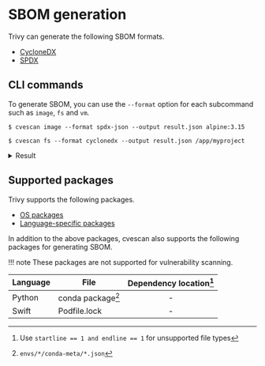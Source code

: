 # SBOM generation

Trivy can generate the following SBOM formats.

- [CycloneDX][cyclonedx]
- [SPDX][spdx]

## CLI commands
To generate SBOM, you can use the `--format` option for each subcommand such as `image`, `fs` and `vm`.

```
$ cvescan image --format spdx-json --output result.json alpine:3.15
```


```
$ cvescan fs --format cyclonedx --output result.json /app/myproject
```

<details>
<summary>Result</summary>

```
{
  "bomFormat": "CycloneDX",
  "specVersion": "1.3",
  "serialNumber": "urn:uuid:2be5773d-7cd3-4b4b-90a5-e165474ddace",
  "version": 1,
  "metadata": {
    "timestamp": "2022-02-22T15:11:40.270597Z",
    "tools": [
      {
        "vendor": "aquasecurity",
        "name": "trivy",
        "version": "dev"
      }
    ],
    "component": {
      "bom-ref": "pkg:oci/alpine@sha256:21a3deaa0d32a8057914f36584b5288d2e5ecc984380bc0118285c70fa8c9300?repository_url=index.docker.io%2Flibrary%2Falpine&arch=amd64",
      "type": "container",
      "name": "alpine:3.15",
      "version": "",
      "purl": "pkg:oci/alpine@sha256:21a3deaa0d32a8057914f36584b5288d2e5ecc984380bc0118285c70fa8c9300?repository_url=index.docker.io%2Flibrary%2Falpine&arch=amd64",
      "properties": [
        {
          "name": "w3security:cvescan:SchemaVersion",
          "value": "2"
        },
        {
          "name": "w3security:cvescan:ImageID",
          "value": "sha256:c059bfaa849c4d8e4aecaeb3a10c2d9b3d85f5165c66ad3a4d937758128c4d18"
        },
        {
          "name": "w3security:cvescan:RepoDigest",
          "value": "alpine@sha256:21a3deaa0d32a8057914f36584b5288d2e5ecc984380bc0118285c70fa8c9300"
        },
        {
          "name": "w3security:cvescan:DiffID",
          "value": "sha256:8d3ac3489996423f53d6087c81180006263b79f206d3fdec9e66f0e27ceb8759"
        },
        {
          "name": "w3security:cvescan:RepoTag",
          "value": "alpine:3.15"
        }
      ]
    }
  },
  "components": [
    {
      "bom-ref": "pkg:apk/alpine/alpine-baselayout@3.2.0-r18?distro=3.15.0",
      "type": "library",
      "name": "alpine-baselayout",
      "version": "3.2.0-r18",
      "licenses": [
        {
          "expression": "GPL-2.0-only"
        }
      ],
      "purl": "pkg:apk/alpine/alpine-baselayout@3.2.0-r18?distro=3.15.0",
      "properties": [
        {
          "name": "w3security:cvescan:SrcName",
          "value": "alpine-baselayout"
        },
        {
          "name": "w3security:cvescan:SrcVersion",
          "value": "3.2.0-r18"
        },
        {
          "name": "w3security:cvescan:LayerDigest",
          "value": "sha256:59bf1c3509f33515622619af21ed55bbe26d24913cedbca106468a5fb37a50c3"
        },
        {
          "name": "w3security:cvescan:LayerDiffID",
          "value": "sha256:8d3ac3489996423f53d6087c81180006263b79f206d3fdec9e66f0e27ceb8759"
        }
      ]
    },
    ...(snip)...
    {
      "bom-ref": "pkg:apk/alpine/zlib@1.2.11-r3?distro=3.15.0",
      "type": "library",
      "name": "zlib",
      "version": "1.2.11-r3",
      "licenses": [
        {
          "expression": "Zlib"
        }
      ],
      "purl": "pkg:apk/alpine/zlib@1.2.11-r3?distro=3.15.0",
      "properties": [
        {
          "name": "w3security:cvescan:SrcName",
          "value": "zlib"
        },
        {
          "name": "w3security:cvescan:SrcVersion",
          "value": "1.2.11-r3"
        },
        {
          "name": "w3security:cvescan:LayerDigest",
          "value": "sha256:59bf1c3509f33515622619af21ed55bbe26d24913cedbca106468a5fb37a50c3"
        },
        {
          "name": "w3security:cvescan:LayerDiffID",
          "value": "sha256:8d3ac3489996423f53d6087c81180006263b79f206d3fdec9e66f0e27ceb8759"
        }
      ]
    },
    {
      "bom-ref": "3da6a469-964d-4b4e-b67d-e94ec7c88d37",
      "type": "operating-system",
      "name": "alpine",
      "version": "3.15.0",
      "properties": [
        {
          "name": "w3security:cvescan:Type",
          "value": "alpine"
        },
        {
          "name": "w3security:cvescan:Class",
          "value": "os-pkgs"
        }
      ]
    }
  ],
  "dependencies": [
    {
      "ref": "3da6a469-964d-4b4e-b67d-e94ec7c88d37",
      "dependsOn": [
        "pkg:apk/alpine/alpine-baselayout@3.2.0-r18?distro=3.15.0",
        "pkg:apk/alpine/alpine-keys@2.4-r1?distro=3.15.0",
        "pkg:apk/alpine/apk-tools@2.12.7-r3?distro=3.15.0",
        "pkg:apk/alpine/busybox@1.34.1-r3?distro=3.15.0",
        "pkg:apk/alpine/ca-certificates-bundle@20191127-r7?distro=3.15.0",
        "pkg:apk/alpine/libc-utils@0.7.2-r3?distro=3.15.0",
        "pkg:apk/alpine/libcrypto1.1@1.1.1l-r7?distro=3.15.0",
        "pkg:apk/alpine/libretls@3.3.4-r2?distro=3.15.0",
        "pkg:apk/alpine/libssl1.1@1.1.1l-r7?distro=3.15.0",
        "pkg:apk/alpine/musl@1.2.2-r7?distro=3.15.0",
        "pkg:apk/alpine/musl-utils@1.2.2-r7?distro=3.15.0",
        "pkg:apk/alpine/scanelf@1.3.3-r0?distro=3.15.0",
        "pkg:apk/alpine/ssl_client@1.34.1-r3?distro=3.15.0",
        "pkg:apk/alpine/zlib@1.2.11-r3?distro=3.15.0"
      ]
    },
    {
      "ref": "pkg:oci/alpine@sha256:21a3deaa0d32a8057914f36584b5288d2e5ecc984380bc0118285c70fa8c9300?repository_url=index.docker.io%2Flibrary%2Falpine&arch=amd64",
      "dependsOn": [
        "3da6a469-964d-4b4e-b67d-e94ec7c88d37"
      ]
    }
  ]
}

```

</details>

## Supported packages
Trivy supports the following packages.

- [OS packages][os_packages]
- [Language-specific packages][language_packages]

In addition to the above packages, cvescan also supports the following packages for generating SBOM.

!!! note
    These packages are not supported for vulnerability scanning.

| Language | File              | Dependency location[^1] |
|----------|-------------------|:-----------------------:|
| Python   | conda package[^2] |            -            |
| Swift    | Podfile.lock      |            -            |

[^1]: Use `startline == 1 and endline == 1` for unsupported file types
[^2]: `envs/*/conda-meta/*.json`

[cyclonedx]: cyclonedx.md
[spdx]: spdx.md

[os_packages]: ../vulnerability/detection/os.md
[language_packages]: ../vulnerability/detection/language.md
